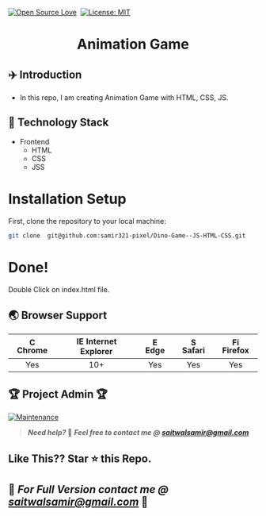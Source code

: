 [![Open Source Love](https://badges.frapsoft.com/os/v1/open-source.svg?v=102)](https://snip-share.herokuapp.com/)&nbsp;
[![License: MIT](https://img.shields.io/badge/License-MIT-green.svg)](https://opensource.org/licenses/MIT)
<h1 align="center">Animation Game</h1>
 
## 	✈️ Introduction
* In this repo, I am creating Animation Game with HTML, CSS, JS.

## 🚀 Technology Stack
* Frontend
  * HTML
  * CSS 
  * JSS

# Installation Setup
First, clone the repository to your local machine:

```bash
git clone  git@github.com:samir321-pixel/Dino-Game--JS-HTML-CSS.git
```
# Done!
Double Click on index.html file.

## 🌏 Browser Support

| <img src="https://user-images.githubusercontent.com/1215767/34348387-a2e64588-ea4d-11e7-8267-a43365103afe.png" alt="Chrome" width="16px" height="16px" /> Chrome | <img src="https://user-images.githubusercontent.com/1215767/34348590-250b3ca2-ea4f-11e7-9efb-da953359321f.png" alt="IE" width="16px" height="16px" /> Internet Explorer | <img src="https://user-images.githubusercontent.com/1215767/34348380-93e77ae8-ea4d-11e7-8696-9a989ddbbbf5.png" alt="Edge" width="16px" height="16px" /> Edge | <img src="https://user-images.githubusercontent.com/1215767/34348394-a981f892-ea4d-11e7-9156-d128d58386b9.png" alt="Safari" width="16px" height="16px" /> Safari | <img src="https://user-images.githubusercontent.com/1215767/34348383-9e7ed492-ea4d-11e7-910c-03b39d52f496.png" alt="Firefox" width="16px" height="16px" /> Firefox |
| :---------: | :---------: | :---------: | :---------: | :---------: |
| Yes | 10+ | Yes | Yes | Yes |

## 🏆 Project Admin 🏆
[![Maintenance](https://img.shields.io/maintenance/yes/2020?color=green&logo=github)](https://github.com/samir321-pixel)


> **_Need help?_ 🤔** 
> **_Feel free to contact me @ [saitwalsamir@gmail.com](mailto:saitwalsamir@gmail.com?Subject=Library_Project)_**


## Like This?? Star ⭐ this Repo.

## 👮 **_For Full Version contact me @ [saitwalsamir@gmail.com](mailto:saitwalsamir@gmail.com?Subject=Library_Project)_** 👮
